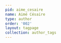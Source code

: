 ```yaml
---
pid: aime_cesaire
name: Aimé Césaire
type: author
order: '002'
layout: tagpage
collection: author_tags
---
```


